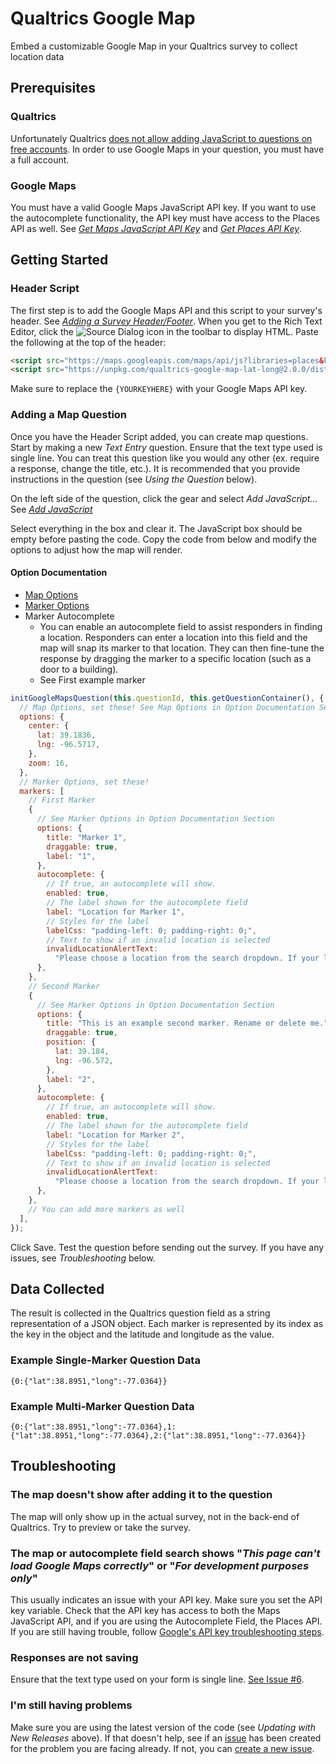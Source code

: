 # Qualtrics Google Map

Embed a customizable Google Map in your Qualtrics survey to collect location data

## Prerequisites

### Qualtrics

Unfortunately Qualtrics [does not allow adding JavaScript to questions on free accounts](https://www.qualtrics.com/support/survey-platform/managing-your-account/trial-accounts/). In order to use Google Maps in your question, you must have a full account.

### Google Maps

You must have a valid Google Maps JavaScript API key. If you want to use the autocomplete functionality, the API key must have access to the Places API as well. See _[Get Maps JavaScript API Key](https://developers.google.com/maps/documentation/javascript/get-api-key)_ and _[Get Places API Key](https://developers.google.com/places/web-service/get-api-key)_.

## Getting Started

### Header Script

The first step is to add the Google Maps API and this script to your survey's header. See _[Adding a Survey Header/Footer](https://www.qualtrics.com/support/survey-platform/survey-module/look-feel/general-look-feel-settings/#AddFooterHeader)_. When you get to the Rich Text Editor, click the ![Source Dialog](https://cdnjs.cloudflare.com/ajax/libs/ckeditor/4.14.1/plugins/sourcedialog/icons/hidpi/sourcedialog.png) icon in the toolbar to display HTML. Paste the following at the top of the header:

```html
<script src="https://maps.googleapis.com/maps/api/js?libraries=places&key={YOURKEYHERE}"></script>
<script src="https://unpkg.com/qualtrics-google-map-lat-long@2.0.0/dist/QualtricsGoogleMap.min.js"></script>
```

Make sure to replace the `{YOURKEYHERE}` with your Google Maps API key.

### Adding a Map Question

Once you have the Header Script added, you can create map questions. Start by making a new _Text Entry_ question. Ensure that the text type used is single line. You can treat this question like you would any other (ex. require a response, change the title, etc.). It is recommended that you provide instructions in the question (see _Using the Question_ below).

On the left side of the question, click the gear and select _Add JavaScript..._ See _[Add JavaScript](https://www.qualtrics.com/support/survey-platform/survey-module/question-options/add-javascript/)_

Select everything in the box and clear it. The JavaScript box should be empty before pasting the code. Copy the code from below and modify the options to adjust how the map will render.

#### Option Documentation

- [Map Options](https://developers.google.com/maps/documentation/javascript/overview#MapOptions)
- [Marker Options](https://developers.google.com/maps/documentation/javascript/reference/marker#MarkerOptions)
- Marker Autocomplete
  - You can enable an autocomplete field to assist responders in finding a location. Responders can enter a location into this field and the map will snap its marker to that location. They can then fine-tune the response by dragging the marker to a specific location (such as a door to a building).
  - See First example marker

```js
initGoogleMapsQuestion(this.questionId, this.getQuestionContainer(), {
  // Map Options, set these! See Map Options in Option Documentation Section
  options: {
    center: {
      lat: 39.1836,
      lng: -96.5717,
    },
    zoom: 16,
  },
  // Marker Options, set these!
  markers: [
    // First Marker
    {
      // See Marker Options in Option Documentation Section
      options: {
        title: "Marker 1",
        draggable: true,
        label: "1",
      },
      autocomplete: {
        // If true, an autocomplete will show.
        enabled: true,
        // The label shown for the autocomplete field
        label: "Location for Marker 1",
        // Styles for the label
        labelCss: "padding-left: 0; padding-right: 0;",
        // Text to show if an invalid location is selected
        invalidLocationAlertText:
          "Please choose a location from the search dropdown. If your location doesn't appear in the search, enter a nearby location and move the marker to the correct location.",
      },
    },
    // Second Marker
    {
      // See Marker Options in Option Documentation Section
      options: {
        title: "This is an example second marker. Rename or delete me.",
        draggable: true,
        position: {
          lat: 39.184,
          lng: -96.572,
        },
        label: "2",
      },
      autocomplete: {
        // If true, an autocomplete will show.
        enabled: true,
        // The label shown for the autocomplete field
        label: "Location for Marker 2",
        // Styles for the label
        labelCss: "padding-left: 0; padding-right: 0;",
        // Text to show if an invalid location is selected
        invalidLocationAlertText:
          "Please choose a location from the search dropdown. If your location doesn't appear in the search, enter a nearby location and move the marker to the correct location.",
      },
    },
    // You can add more markers as well
  ],
});
```

Click Save. Test the question before sending out the survey. If you have any issues, see _Troubleshooting_ below.

## Data Collected

The result is collected in the Qualtrics question field as a string representation of a JSON object. Each marker is represented by its index as the key in the object and the latitude and longitude as the value.

### Example Single-Marker Question Data

`{0:{"lat":38.8951,"long":-77.0364}}`

### Example Multi-Marker Question Data

`{0:{"lat":38.8951,"long":-77.0364},1:{"lat":38.8951,"long":-77.0364},2:{"lat":38.8951,"long":-77.0364}}`

## Troubleshooting

### The map doesn't show after adding it to the question

The map will only show up in the actual survey, not in the back-end of Qualtrics. Try to preview or take the survey.

### The map or autocomplete field search shows "_This page can't load Google Maps correctly_" or "_For development purposes only_"

This usually indicates an issue with your API key. Make sure you set the API key variable. Check that the API key has access to both the Maps JavaScript API, and if you are using the Autocomplete Field, the Places API. If you are still having trouble, follow [Google's API key troubleshooting steps](https://developers.google.com/maps/documentation/javascript/error-messages).

### Responses are not saving

Ensure that the text type used on your form is single line. [See Issue #6](https://github.com/pkmnct/qualtrics-google-map-lat-long/issues/6).

### I'm still having problems

Make sure you are using the latest version of the code (see _Updating with New Releases_ above). If that doesn't help, see if an [issue](https://github.com/pkmnct/qualtrics-google-map-lat-long/issues) has been created for the problem you are facing already. If not, you can [create a new issue](https://github.com/pkmnct/qualtrics-google-map-lat-long/issues).
